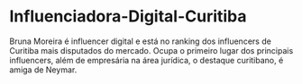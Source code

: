 # Influenciadora-Digital-Curitiba
Bruna Moreira é influencer digital e está no ranking dos influencers de Curitiba mais disputados do mercado. Ocupa o primeiro lugar dos principais influencers, além de empresária na área jurídica, o destaque curitibano, é amiga de Neymar.
